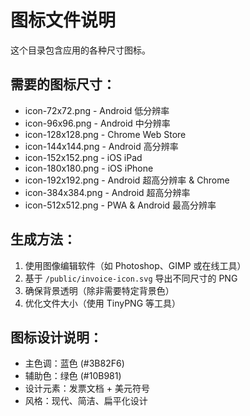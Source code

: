 # 图标文件说明

这个目录包含应用的各种尺寸图标。

## 需要的图标尺寸：

- icon-72x72.png - Android 低分辨率
- icon-96x96.png - Android 中分辨率 
- icon-128x128.png - Chrome Web Store
- icon-144x144.png - Android 高分辨率
- icon-152x152.png - iOS iPad
- icon-180x180.png - iOS iPhone
- icon-192x192.png - Android 超高分辨率 & Chrome
- icon-384x384.png - Android 超高分辨率
- icon-512x512.png - PWA & Android 最高分辨率

## 生成方法：

1. 使用图像编辑软件（如 Photoshop、GIMP 或在线工具）
2. 基于 `/public/invoice-icon.svg` 导出不同尺寸的 PNG
3. 确保背景透明（除非需要特定背景色）
4. 优化文件大小（使用 TinyPNG 等工具）

## 图标设计说明：

- 主色调：蓝色 (#3B82F6)
- 辅助色：绿色 (#10B981) 
- 设计元素：发票文档 + 美元符号
- 风格：现代、简洁、扁平化设计